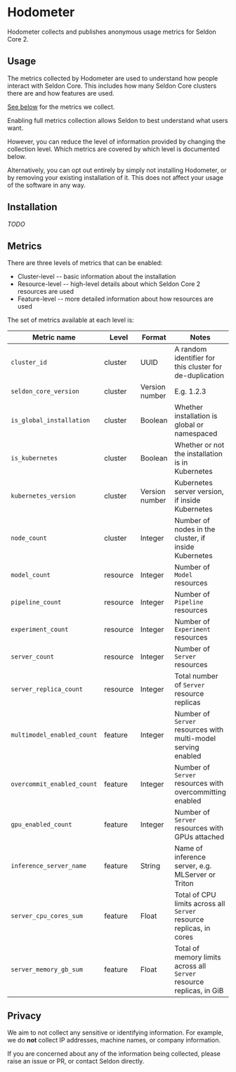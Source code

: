 # Hodometer

Hodometer collects and publishes anonymous usage metrics for Seldon Core 2.

## Usage

The metrics collected by Hodometer are used to understand how people interact with Seldon Core.
This includes how many Seldon Core clusters there are and how features are used.

[See below](#metrics) for the metrics we collect.

Enabling full metrics collection allows Seldon to best understand what users want.

However, you can reduce the level of information provided by changing the collection level.
Which metrics are covered by which level is documented below.

Alternatively, you can opt out entirely by simply not installing Hodometer, or by removing your existing installation of it.
This does not affect your usage of the software in any way.

## Installation

_TODO_

## Metrics

There are three levels of metrics that can be enabled:
* Cluster-level -- basic information about the installation
* Resource-level -- high-level details about which Seldon Core 2 resources are used
* Feature-level -- more detailed information about how resources are used

The set of metrics available at each level is:

<!-- start list metrics -->

| Metric name | Level | Format | Notes |
| --- | --- | --- | --- |
| `cluster_id` | cluster | UUID | A random identifier for this cluster for de-duplication |
| `seldon_core_version` | cluster | Version number | E.g. 1.2.3 |
| `is_global_installation` | cluster | Boolean | Whether installation is global or namespaced |
| `is_kubernetes` | cluster | Boolean | Whether or not the installation is in Kubernetes |
| `kubernetes_version` | cluster | Version number | Kubernetes server version, if inside Kubernetes |
| `node_count` | cluster | Integer | Number of nodes in the cluster, if inside Kubernetes |
| `model_count` | resource | Integer | Number of `Model` resources |
| `pipeline_count` | resource | Integer | Number of `Pipeline` resources |
| `experiment_count` | resource | Integer | Number of `Experiment` resources |
| `server_count` | resource | Integer | Number of `Server` resources |
| `server_replica_count` | resource | Integer | Total number of `Server` resource replicas |
| `multimodel_enabled_count` | feature | Integer | Number of `Server` resources with multi-model serving enabled |
| `overcommit_enabled_count` | feature | Integer | Number of `Server` resources with overcommitting enabled |
| `gpu_enabled_count` | feature | Integer | Number of `Server` resources with GPUs attached |
| `inference_server_name` | feature | String | Name of inference server, e.g. MLServer or Triton |
| `server_cpu_cores_sum` | feature | Float | Total of CPU limits across all `Server` resource replicas, in cores |
| `server_memory_gb_sum` | feature | Float | Total of memory limits across all `Server` resource replicas, in GiB |

<!-- end list metrics -->

## Privacy

We aim to not collect any sensitive or identifying information.
For example, we do **not** collect IP addresses, machine names, or company information.

If you are concerned about any of the information being collected, please raise an issue or PR, or contact Seldon directly.


